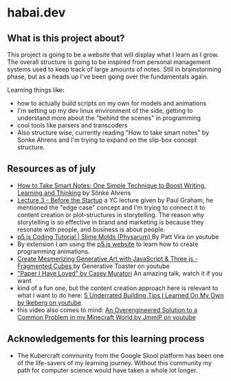 # habai.dev

## What is this project about?
This project is going to be a website that will display what I learn as I grow.
The overall structure is going to be inspired from personal management systems used to keep track of large amounts of notes.
Still in brainstorming phase, but as a heads up I've been going over the fundamentals again.

Learning things like:
- how to actually build scripts on my own for models and animations
- I'm setting up my dev linux environment of the side, getting to understand more about the "behind the scenes" in programming
- cool tools like parsers and transcoders
- Also structure wise, currently reading "How to take smart notes" by Sonke Ahrens and I'm trying to expand on the slip-box concept structure.

## Resources as of july
- [How to Take Smart Notes: One Simple Technique to Boost Writing, Learning and Thinking](https://www.amazon.com/How-Take-Smart-Notes-Nonfiction/dp/1542866502) by Sönke Ahrens
- [Lecture 3 - Before the Startup](https://www.youtube.com/watch?v=ii1jcLg-eIQ) a YC lecture given by Paul Graham, he mentioned the "edge case" concept and I'm trying to connect it to content creation or plot-structures in storytelling.
  The reason why storytelling is so effective in brand and marketing is because they resonate with people, and business is about people.
- [p5.js Coding Tutorial | Slime Molds (Physarum)
](https://www.youtube.com/watch?v=VyXxSNcgDtg) By Patt Vira on youtube
- By extension I am using the [p5.js website](https://p5js.org/) to learn how to create programming animations.
- [Create Mesmerizing Generative Art with JavaScript & Three js - Fragmented Cubes
](https://www.youtube.com/watch?v=yYmbZmYqmlk) by Generative Toaster on youtube
- ["Paper I Have Loved" by Casey Muratori](https://www.youtube.com/watch?v=SDS5gLSiLg0&t=297s) An amazing talk, watch it if you want
- kind of a fun one, but the content creation approach here is relevant to what I want to do here: [5 Underrated Building Tips I Learned On My Own
 by Ikeberg on youtube](https://youtu.be/LTzZLiopfKk)
- this video also comes to mind: [An Overengineered Solution to a Common Problem in my Minecraft World
 by JmmiP on youtube](https://www.youtube.com/watch?v=UG0kI5SHSlk&t=978s)

## Acknowledgements for this learning process
- The Kubercraft community from the Google Skool platform has been one of the life-savers of my learning journey. Without this community my path for computer science would have taken a whole lot longer.
